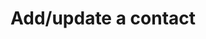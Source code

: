---
title: Add/update a contact
excerpt: >-
  Creates or updates contacts in real-time. <a
  href="https://docs.yespo.io/docs/adding-new-users">Details ></a>.<br />The
  guide on bulk contact uploading and updating is available <a
  href="https://docs.yespo.io/docs/uploading-file-with-user-profile-data">at the
  link</a>.<br /><a
  href="https://docs.yespo.io/reference/addupdate-a-contact-request-example">Request
  example</a>.
api:
  file: yespo.json
  operationId: addContact
hidden: false
---